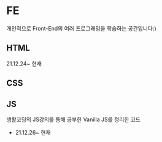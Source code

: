 # FE
개인적으로 Front-End의 여러 프로그래밍을 학습하는 공간입니다:)

## HTML
21.12.24~ 현재

## CSS


## JS
생활코딩의 JS강의를 통해 공부한 Vanilla JS를 정리한 코드
- 21.12.26~ 현재


